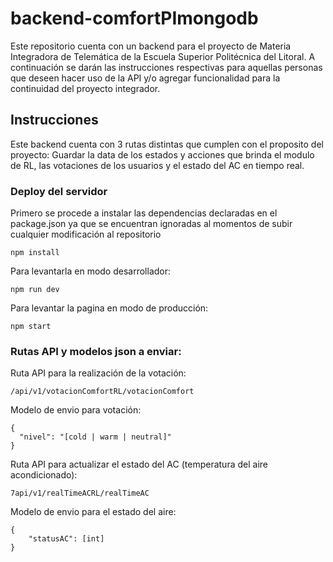 # backend-comfortPImongodb
Este repositorio cuenta con un backend para el proyecto de Materia Integradora de Telemática de la Escuela Superior Politécnica del Litoral.
A continuación se darán las instrucciones respectivas para aquellas personas que deseen hacer uso de la API y/o agregar funcionalidad para la continuidad del proyecto integrador.

## Instrucciones
Este backend cuenta con 3 rutas distintas que cumplen con el proposito del proyecto: Guardar la data de los estados y acciones que brinda el modulo de RL, las votaciones de los usuarios y el estado del AC en tiempo real.

### Deploy del servidor

Primero se procede a instalar las dependencias declaradas en el package.json ya que se encuentran ignoradas al momentos de subir cualquier modificación al repositorio

```
npm install
```

Para levantarla en modo desarrollador:

```
npm run dev
```

Para levantar la pagina en modo de producción:

```
npm start
```
### Rutas API y modelos json a enviar:

Ruta API para la realización de la votación:

```
/api/v1/votacionComfortRL/votacionComfort
```

Modelo de envio para votación:

```
{
  "nivel": "[cold | warm | neutral]"
}
```

Ruta API para actualizar el estado del AC (temperatura del aire acondicionado):

```
7api/v1/realTimeACRL/realTimeAC
```
Modelo de envio para el estado del aire:

```
{
    "statusAC": [int]   
}
```
